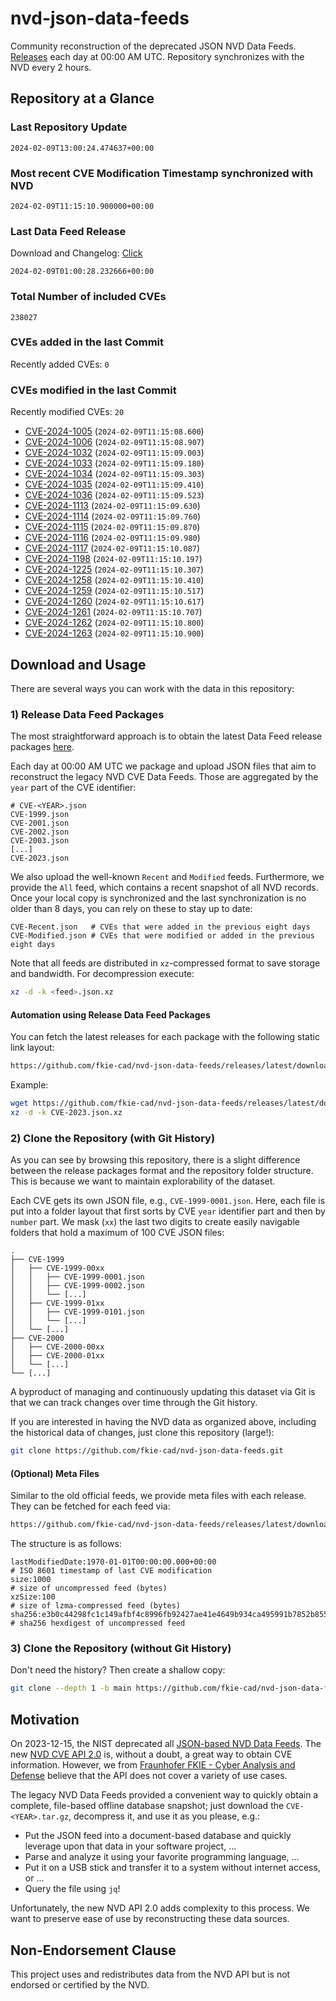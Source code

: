 # nvd-json-data-feeds

Community reconstruction of the deprecated JSON NVD Data Feeds. 
[Releases](https://github.com/fkie-cad/nvd-json-data-feeds/releases/latest) each day at 00:00 AM UTC.
Repository synchronizes with the NVD every 2 hours.

## Repository at a Glance

### Last Repository Update

```plain
2024-02-09T13:00:24.474637+00:00
```

### Most recent CVE Modification Timestamp synchronized with NVD

```plain
2024-02-09T11:15:10.900000+00:00
```

### Last Data Feed Release

Download and Changelog: [Click](https://github.com/fkie-cad/nvd-json-data-feeds/releases/latest)

```plain
2024-02-09T01:00:28.232666+00:00
```

### Total Number of included CVEs

```plain
238027
```

### CVEs added in the last Commit

Recently added CVEs: `0`



### CVEs modified in the last Commit

Recently modified CVEs: `20`

* [CVE-2024-1005](CVE-2024/CVE-2024-10xx/CVE-2024-1005.json) (`2024-02-09T11:15:08.600`)
* [CVE-2024-1006](CVE-2024/CVE-2024-10xx/CVE-2024-1006.json) (`2024-02-09T11:15:08.907`)
* [CVE-2024-1032](CVE-2024/CVE-2024-10xx/CVE-2024-1032.json) (`2024-02-09T11:15:09.003`)
* [CVE-2024-1033](CVE-2024/CVE-2024-10xx/CVE-2024-1033.json) (`2024-02-09T11:15:09.180`)
* [CVE-2024-1034](CVE-2024/CVE-2024-10xx/CVE-2024-1034.json) (`2024-02-09T11:15:09.303`)
* [CVE-2024-1035](CVE-2024/CVE-2024-10xx/CVE-2024-1035.json) (`2024-02-09T11:15:09.410`)
* [CVE-2024-1036](CVE-2024/CVE-2024-10xx/CVE-2024-1036.json) (`2024-02-09T11:15:09.523`)
* [CVE-2024-1113](CVE-2024/CVE-2024-11xx/CVE-2024-1113.json) (`2024-02-09T11:15:09.630`)
* [CVE-2024-1114](CVE-2024/CVE-2024-11xx/CVE-2024-1114.json) (`2024-02-09T11:15:09.760`)
* [CVE-2024-1115](CVE-2024/CVE-2024-11xx/CVE-2024-1115.json) (`2024-02-09T11:15:09.870`)
* [CVE-2024-1116](CVE-2024/CVE-2024-11xx/CVE-2024-1116.json) (`2024-02-09T11:15:09.980`)
* [CVE-2024-1117](CVE-2024/CVE-2024-11xx/CVE-2024-1117.json) (`2024-02-09T11:15:10.087`)
* [CVE-2024-1198](CVE-2024/CVE-2024-11xx/CVE-2024-1198.json) (`2024-02-09T11:15:10.197`)
* [CVE-2024-1225](CVE-2024/CVE-2024-12xx/CVE-2024-1225.json) (`2024-02-09T11:15:10.307`)
* [CVE-2024-1258](CVE-2024/CVE-2024-12xx/CVE-2024-1258.json) (`2024-02-09T11:15:10.410`)
* [CVE-2024-1259](CVE-2024/CVE-2024-12xx/CVE-2024-1259.json) (`2024-02-09T11:15:10.517`)
* [CVE-2024-1260](CVE-2024/CVE-2024-12xx/CVE-2024-1260.json) (`2024-02-09T11:15:10.617`)
* [CVE-2024-1261](CVE-2024/CVE-2024-12xx/CVE-2024-1261.json) (`2024-02-09T11:15:10.707`)
* [CVE-2024-1262](CVE-2024/CVE-2024-12xx/CVE-2024-1262.json) (`2024-02-09T11:15:10.800`)
* [CVE-2024-1263](CVE-2024/CVE-2024-12xx/CVE-2024-1263.json) (`2024-02-09T11:15:10.900`)


## Download and Usage

There are several ways you can work with the data in this repository:

### 1) Release Data Feed Packages

The most straightforward approach is to obtain the latest Data Feed release packages [here](https://github.com/fkie-cad/nvd-json-data-feeds/releases/latest).

Each day at 00:00 AM UTC we package and upload JSON files that aim to reconstruct the legacy NVD CVE Data Feeds.
Those are aggregated by the `year` part of the CVE identifier:

```
# CVE-<YEAR>.json
CVE-1999.json
CVE-2001.json
CVE-2002.json
CVE-2003.json
[...]
CVE-2023.json
```

We also upload the well-known `Recent` and `Modified` feeds.
Furthermore, we provide the `All` feed, which contains a recent snapshot of all NVD records.
Once your local copy is synchronized and the last synchronization is no older than 8 days, you can rely on these to stay up to date:

```plain
CVE-Recent.json   # CVEs that were added in the previous eight days
CVE-Modified.json # CVEs that were modified or added in the previous eight days
```

Note that all feeds are distributed in `xz`-compressed format to save storage and bandwidth.
For decompression execute:

```sh
xz -d -k <feed>.json.xz
```


#### Automation using Release Data Feed Packages

You can fetch the latest releases for each package with the following static link layout:

```sh
https://github.com/fkie-cad/nvd-json-data-feeds/releases/latest/download/CVE-<YEAR>.json.xz
```

Example:

```sh
wget https://github.com/fkie-cad/nvd-json-data-feeds/releases/latest/download/CVE-2023.json.xz
xz -d -k CVE-2023.json.xz
```



### 2) Clone the Repository (with Git History)

As you can see by browsing this repository, there is a slight difference between the release packages format and the repository folder structure.
This is because we want to maintain explorability of the dataset.

Each CVE gets its own JSON file, e.g., `CVE-1999-0001.json`.
Here, each file is put into a folder layout that first sorts by CVE `year` identifier part and then by `number` part.
We mask (`xx`) the last two digits to create easily navigable folders that hold a maximum of 100 CVE JSON files:

```plain
.
├── CVE-1999
│   ├── CVE-1999-00xx
│   │   ├── CVE-1999-0001.json
│   │   ├── CVE-1999-0002.json
│   │   └── [...]
│   ├── CVE-1999-01xx
│   │   ├── CVE-1999-0101.json
│   │   └── [...]
│   └── [...]
├── CVE-2000
│   ├── CVE-2000-00xx
│   ├── CVE-2000-01xx
│   └── [...]
└── [...]
```

A byproduct of managing and continuously updating this dataset via Git is that we can track changes over time through the Git history.

If you are interested in having the NVD data as organized above, including the historical data of changes, just clone this repository (large!):

```sh
git clone https://github.com/fkie-cad/nvd-json-data-feeds.git
```

#### (Optional) Meta Files

Similar to the old official feeds, we provide meta files with each release. They can be fetched for each feed via:

```sh
https://github.com/fkie-cad/nvd-json-data-feeds/releases/latest/download/CVE-<YEAR>.meta
```

The structure is as follows:

```plain
lastModifiedDate:1970-01-01T00:00:00.000+00:00                          # ISO 8601 timestamp of last CVE modification
size:1000                                                               # size of uncompressed feed (bytes)
xzSize:100                                                              # size of lzma-compressed feed (bytes)
sha256:e3b0c44298fc1c149afbf4c8996fb92427ae41e4649b934ca495991b7852b855 # sha256 hexdigest of uncompressed feed
```


### 3) Clone the Repository (without Git History)

Don't need the history? Then create a shallow copy:

```sh
git clone --depth 1 -b main https://github.com/fkie-cad/nvd-json-data-feeds.git
```

## Motivation

On 2023-12-15, the NIST deprecated all [JSON-based NVD Data Feeds](https://nvd.nist.gov/vuln/data-feeds#divRetirementBanner-1).
The new [NVD CVE API 2.0](https://nvd.nist.gov/developers/vulnerabilities) is, without a doubt, a great way to obtain CVE information.
However, we from [Fraunhofer FKIE - Cyber Analysis and Defense](https://www.fkie.fraunhofer.de/en/departments/cad.html) believe that the API does not cover a variety of use cases.

The legacy NVD Data Feeds provided a convenient way to quickly obtain a complete, file-based offline database snapshot; just download the `CVE-<YEAR>.tar.gz`, decompress it, and use it as you please, e.g.:

* Put the JSON feed into a document-based database and quickly leverage upon that data in your software project, ...
* Parse and analyze it using your favorite programming language, ...
* Put it on a USB stick and transfer it to a system without internet access, or ...
* Query the file using `jq`!

Unfortunately, the new NVD API 2.0 adds complexity to this process.
We want to preserve ease of use by reconstructing these data sources.

## Non-Endorsement Clause

This project uses and redistributes data from the NVD API but is not endorsed or certified by the NVD.